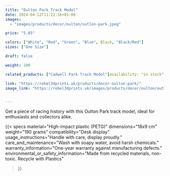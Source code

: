 ```yaml
---
title: "Oulton Park Track Model"
date: 2024-04-12T11:22:16+01:00
images:
  - "images/products/decor/oulton/outlon-park.jpeg"

price: "5.85"

colors: ["White", "Red", "Green", "Blue", Black, "Black/Red"]
sizes: ["One Size"]

draft: false

weight: 100

related_products: ["Cadwell Park Track Model"]availability: "in stock"

link: "https://rebel3dprints.uk/products/decor-oulton-park/"
image_link: "https://rebel3dprints.uk/images/products/decor/oulton/outlon-park.jpeg"


---
```


Get a piece of racing history with this Oulton Park track model, ideal for enthusiasts and collectors alike.

{{< specs
    material="High-impact plastic (PETG)"
    dimensions="18x9 cm"
    weight="190 grams"
    compatibility="Desk display"
    usage_instructions="Handle with care, display proudly."
    care_and_maintenance="Wash with soapy water, avoid harsh chemicals."
    warranty_information="One-year warranty against manufacturing defects."
    environmental_or_safety_information="Made from recycled materials, non-toxic. Recycle with Plastics"
>}}
